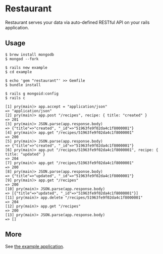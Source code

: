 # Restaurant
Restaurant serves your data via auto-defined RESTful API on your rails application.

## Usage
```
$ brew install mongodb
$ mongod --fork

$ rails new example
$ cd example

$ echo 'gem "restaurant"' >> Gemfile
$ bundle install

$ rails g mongoid:config
$ rails c

[1] pry(main)> app.accept = "application/json"
=> "application/json"
[2] pry(main)> app.post "/recipes", recipe: { title: "created" }
=> 201
[3] pry(main)> JSON.parse(app.response.body)
=> {"title"=>"created", "_id"=>"51963fe9f02da4c1f8000001"}
[4] pry(main)> app.get "/recipes/51963fe9f02da4c1f8000001"
=> 200
[5] pry(main)> JSON.parse(app.response.body)
=> {"title"=>"created", "_id"=>"51963fe9f02da4c1f8000001"}
[6] pry(main)> app.put "/recipes/51963fe9f02da4c1f8000001", recipe: { title: "updated" }
=> 204
[7] pry(main)> app.get "/recipes/51963fe9f02da4c1f8000001"
=> 200
[8] pry(main)> JSON.parse(app.response.body)
=> {"title"=>"updated", "_id"=>"51963fe9f02da4c1f8000001"}
[9] pry(main)> app.get "/recipes"
=> 200
[10] pry(main)> JSON.parse(app.response.body)
=> [{"title"=>"updated", "_id"=>"51963fe9f02da4c1f8000001"}]
[11] pry(main)> app.delete "/recipes/51963fe9f02da4c1f8000001"
=> 204
[12] pry(main)> app.get "/recipes"
=> 200
[13] pry(main)> JSON.parse(app.response.body)
=> []
```

## More
See [the example application](https://github.com/r7kamura/restaurant/tree/master/spec/dummy).
